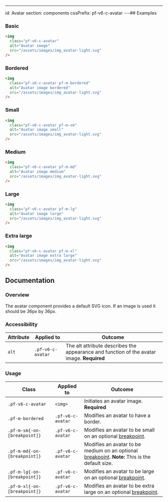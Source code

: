 ---
id: Avatar
section: components
cssPrefix: pf-v6-c-avatar
---## Examples

### Basic

```html
<img
  class="pf-v6-c-avatar"
  alt="Avatar image"
  src="/assets/images/img_avatar-light.svg"
/>

```

### Bordered

```html
<img
  class="pf-v6-c-avatar pf-m-bordered"
  alt="Avatar image bordered"
  src="/assets/images/img_avatar-light.svg"
/>

```

### Small

```html
<img
  class="pf-v6-c-avatar pf-m-sm"
  alt="Avatar image small"
  src="/assets/images/img_avatar-light.svg"
/>

```

### Medium

```html
<img
  class="pf-v6-c-avatar pf-m-md"
  alt="Avatar image medium"
  src="/assets/images/img_avatar-light.svg"
/>

```

### Large

```html
<img
  class="pf-v6-c-avatar pf-m-lg"
  alt="Avatar image large"
  src="/assets/images/img_avatar-light.svg"
/>

```

### Extra large

```html
<img
  class="pf-v6-c-avatar pf-m-xl"
  alt="Avatar image extra large"
  src="/assets/images/img_avatar-light.svg"
/>

```

## Documentation

### Overview

The avatar component provides a default SVG icon. If an image is used it should be 36px by 36px.

### Accessibility

| Attribute | Applied to | Outcome |
| -- | -- | -- |
| `alt` | `.pf-v6-c-avatar` | The alt attribute describes the appearance and function of the avatar image. **Required** |

### Usage

| Class | Applied to | Outcome |
| -- | -- | -- |
| `.pf-v6-c-avatar` | `<img>` |  Initiates an avatar image. **Required** |
| `.pf-m-bordered` | `.pf-v6-c-avatar` | Modifies an avatar to have a border. |
| `.pf-m-sm{-on-[breakpoint]}` | `.pf-v6-c-avatar` | Modifies an avatar to be small on an optional [breakpoint](/developer-resources/global-css-variables#breakpoint-variables-and-class-suffixes). |
| `.pf-m-md{-on-[breakpoint]}` | `.pf-v6-c-avatar` | Modifies an avatar to be medium on an optional [breakpoint](/developer-resources/global-css-variables#breakpoint-variables-and-class-suffixes). **Note:** This is the default size. |
| `.pf-m-lg{-on-[breakpoint]}` | `.pf-v6-c-avatar` | Modifies an avatar to be large on an optional [breakpoint](/developer-resources/global-css-variables#breakpoint-variables-and-class-suffixes). |
| `.pf-m-xl{-on-[breakpoint]}` | `.pf-v6-c-avatar` | Modifies an avatar to be extra large on an optional [breakpoint](/developer-resources/global-css-variables#breakpoint-variables-and-class-suffixes). |
